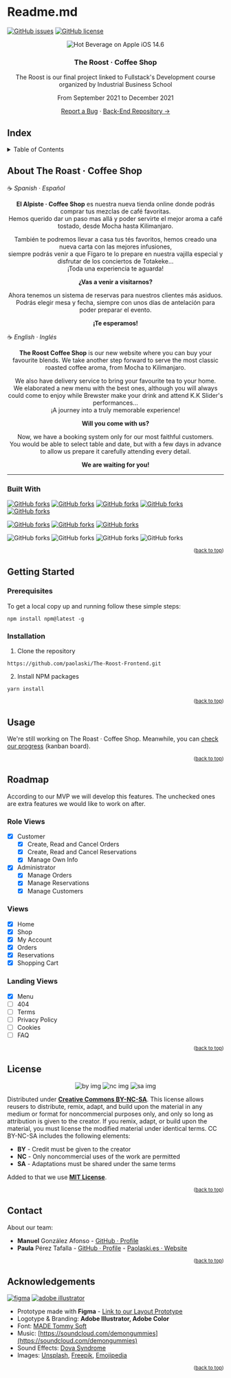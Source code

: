 # Readme.md

<a href="https://github.com/paolaski/The-Roost-Frontend/issues"><img alt="GitHub issues" src="https://img.shields.io/github/issues/paolaski/The-Roost-Frontend?style=for-the-badge"></a> <a href="https://github.com/paolaski/The-Roost-Frontend/LICENSE.md"><img alt="GitHub license" src="https://img.shields.io/github/license/paolaski/The-Roost-Frontend?style=for-the-badge"></a>

<p align="center"><img src="https://emojipedia-us.s3.dualstack.us-west-1.amazonaws.com/thumbs/160/apple/285/hot-beverage_2615.png" alt="Hot Beverage on Apple iOS 14.6" /></p>
<h3 align="center">The Roost · Coffee Shop</h3>
<p align="center">The Roost is our final project linked to Fullstack's Development course organized by Industrial Business School</p>
<p align="center">From September 2021 to December 2021</p>
<p align="center"><a href="https://github.com/paolaski/The-Roost-Frontend/projects/1">Report a Bug</a> · <a href="https://github.com/ManuYuzu/The-Roost-Backend">Back-End Repository → </a></p>

## Index

<details>
<summary>Table of Contents</summary>
<ol>
    <li><a href="#">About The Roost · Coffee Shop</a>
        <ul>
        <li><a href="#built-with">Built With</a></li>
        </ul>
    </li>
    <li>
        <a href="#getting-started">Getting Started</a>
        <ul>
            <li><a href="#prerequisites">Prerequisites</a></li>
            <li><a href="#installation">Installation</a></li>
        </ul>
    </li>
    <li><a href="#usage">Usage</a></li>
    <li><a href="#roadmap">Roadmap</a></li>
    <li><a href="#license">License</a></li>
    <li><a href="#contact">Contact</a></li>
    <li><a href="#acknowledgements">Acknowledgments</a></li>
</ol>
</details>

## About The Roast · Coffee Shop

☕ *Spanish · Español*

<p align="center"><strong>El Alpiste · Coffee Shop</strong> es nuestra nueva tienda online donde podrás comprar tus mezclas de café favoritas.</br/>Hemos querido dar un paso mas allá y poder servirte el mejor aroma a café tostado, desde Mocha hasta Kilimanjaro. </p>
<p align="center">También te podremos llevar a casa tus tés favoritos, hemos creado una nueva carta con las mejores infusiones,<br/>siempre podrás venir a que Fígaro te lo prepare en nuestra vajilla especial y disfrutar de los conciertos de Totakeke...</br>¡Toda una experiencia te aguarda!</p>

<p align="center"><strong>¿Vas a venir a visitarnos?</strong></p>
<p align="center">Ahora tenemos un sistema de reservas para nuestros clientes más asiduos.<br/>
Podrás elegir mesa y fecha, siempre con unos días de antelación para poder preparar el evento. </p>

<p align="center"><strong>¡Te esperamos!</strong></p>

☕ *English ·  Inglés*

<p align="center"><strong>The Roost Coffee Shop</strong> is our new website where you can buy your favourite blends. We take another step forward to serve the most classic roasted coffee aroma, from Mocha to Kilimanjaro.</p>
<p align="center">We also have delivery service to bring your favourite tea to your home.</br/>We elaborated a new menu with the best ones, although you will always could come to enjoy while Brewster make your drink and attend K.K Slider's performances...<br/>¡A journey into a truly memorable experience!</p>

<p align="center"><strong>Will you come with us?</strong></p>
<p align="center">Now, we have a booking system only for our most faithful customers.<br/>
You would be able to select table and date, but with a few days in advance to allow us prepare it carefully attending every detail.</p>

<p align="center"><strong>We are waiting for you!</strong></p>

<hr/>

### Built With
<a href="https://github.com/paolaski/The-Roost-Frontend"><img alt="GitHub forks" src="https://img.shields.io/twitter/url?color=deepskyblue&label=react.js&logo=react&logoColor=white&style=for-the-badge&url=https%3A%2F%2Fgithub.com%2Fpaolaski%2F"></a> <a href="https://github.com/paolaski/The-Roost-Frontend"><img alt="GitHub forks" src="https://img.shields.io/twitter/url?color=mediumpurple&label=redux&logo=redux&logoColor=white&style=for-the-badge&url=https%3A%2F%2Fgithub.com%2Fpaolaski%2F"></a> <a href="https://github.com/paolaski/The-Roost-Frontend"><img alt="GitHub forks" src="https://img.shields.io/twitter/url?color=dodgerblue&label=typescript&logo=typescript&logoColor=white&style=for-the-badge&url=https%3A%2F%2Fgithub.com%2Fpaolaski%2F"></a> <a href="https://github.com/paolaski/The-Roost-Frontend"><img alt="GitHub forks" src="https://img.shields.io/twitter/url?color=orange&label=HTML&logo=html5&logoColor=white&style=for-the-badge&url=https%3A%2F%2Fgithub.com%2Fpaolaski%2F"></a> <a href="https://github.com/paolaski/The-Roost-Frontend"><img alt="GitHub forks" src="https://img.shields.io/twitter/url?color=darkmagenta&label=stripe&logo=stripe&logoColor=white&style=for-the-badge&url=https%3A%2F%2Fgithub.com%2Fpaolaski%2F"></a>

<a href="https://github.com/paolaski/The-Roost-Frontend"><img alt="GitHub forks" src="https://img.shields.io/twitter/url?color=steelblue&label=CSS&logo=css3&logoColor=white&style=for-the-badge&url=https%3A%2F%2Fgithub.com%2Fpaolaski%2F"></a> <a href="https://github.com/paolaski/The-Roost-Frontend"><img alt="GitHub forks" src="https://img.shields.io/twitter/url?color=darkturquoise&label=tailwind&logo=tailwindcss&logoColor=white&style=for-the-badge&url=https%3A%2F%2Fgithub.com%2Fpaolaski%2F"></a> <a href="https://github.com/paolaski/The-Roost-Frontend"><img alt="GitHub forks" src="https://img.shields.io/twitter/url?color=hotpink&label=sass&logo=sass&logoColor=white&style=for-the-badge&url=https%3A%2F%2Fgithub.com%2Fpaolaski%2F"></a>

<img alt="GitHub forks" src="https://img.shields.io/twitter/url?color=green&label=NODE.JS&logo=node.js&logoColor=white&style=for-the-badge&url=https%3A%2F%2Fgithub.com%2Fpaolaski%2F"> <img alt="GitHub forks" src="https://img.shields.io/twitter/url?color=lightblue&label=Express&logo=express&logoColor=white&style=for-the-badge&url=https%3A%2F%2Fgithub.com%2Fpaolaski%2F"> <img alt="GitHub forks" src="https://img.shields.io/twitter/url?color=darkred&label=Mongoose&logo=node.js&logoColor=white&style=for-the-badge&url=https%3A%2F%2Fgithub.com%2Fpaolaski%2F"> <img alt="GitHub forks" src="https://img.shields.io/twitter/url?color=seagreen&label=MongoDB&logo=mongodb&logoColor=white&style=for-the-badge&url=https%3A%2F%2Fgithub.com%2Fpaolaski%2F">

<small><p align="right">(<a href="#top">back to top</a>)</p></small>

## Getting Started

### Prerequisites

To get a local copy up and running follow these simple steps:

``` npm
npm install npm@latest -g
```

### Installation

1. Clone the repository

``` npm
https://github.com/paolaski/The-Roost-Frontend.git
```

2. Install NPM packages

``` npm
yarn install
```

<small><p align="right">(<a href="#top">back to top</a>)</p></small>

## **Usage**

We're still working on The Roast · Coffee Shop.  Meanwhile, you can [check our progress](https://github.com/paolaski/The-Roost-Frontend/projects/1) (kanban board).

<small><p align="right">(<a href="#top">back to top</a>)</p></small>

## Roadmap

According to our MVP we will develop this features. The unchecked ones are extra features we would like to work on after.

### Role Views

- [x] Customer
  - [x] Create, Read and Cancel Orders
  - [x] Create, Read and Cancel Reservations
  - [x] Manage Own Info
- [x] Administrator
  - [x] Manage Orders
  - [x] Manage Reservations
  - [x] Manage Customers

### Views

- [x] Home
- [x] Shop
- [x] My Account
- [x] Orders
- [x] Reservations
- [x] Shopping Cart

### Landing Views

- [x] Menu
- [ ] 404
- [ ] Terms
- [ ] Privacy Policy
- [ ] Cookies
- [ ] FAQ

<small><p align="right">(<a href="#top">back to top</a>)</p></small>

## License

<p align="center"><img alt="by img" src="https://mirrors.creativecommons.org/presskit/icons/by.png"/> <img alt="nc img" src="https://mirrors.creativecommons.org/presskit/icons/nc.png"/> <img alt="sa img" src="https://mirrors.creativecommons.org/presskit/icons/sa.png"/></p>

Distributed under <a href="https://creativecommons.org/licenses/by-nc-sa/4.0/">**Creative Commons BY-NC-SA**</a>. This license allows reusers to distribute, remix, adapt, and build upon the material in any medium or  format for noncommercial purposes only, and only so long as attribution  is given to the creator. If you remix, adapt, or build upon the  material, you must license the modified material under identical terms. CC BY-NC-SA includes the following elements:

- **BY** - Credit must be given to the creator
- **NC** - Only noncommercial uses of the work are permitted
- **SA** - Adaptations must be shared under the same terms

Added to that we use [**MIT License**](LICENSE.md).

<small><p align="right">(<a href="#top">back to top</a>)</p></small>

## Contact
About our team:
- **Manuel** González Afonso - [GitHub · Profile](https://github.com/ManuYuzu)
- **Paula** Pérez Tafalla -  [GitHub · Profile](https://github.com/paolaski) - [Paolaski.es · Website](https://www.paolaski.es/)

<small><p align="right">(<a href="#top">back to top</a>)</p></small>

## **Acknowledgements**
<a href="https://github.com/paolaski/The-Roost-Frontend"><img alt="figma" src="https://img.shields.io/twitter/url?color=lavender&label=figma&logo=figma&logoColor=white&style=for-the-badge&url=https%3A%2F%2Fgithub.com%2Fpaolaski%2F"></a> <a href="https://github.com/paolaski/The-Roost-Frontend"><img alt="adobe illustrator" src="https://img.shields.io/twitter/url?color=gold&label=illustrator&logo=adobeillustrator&logoColor=white&style=for-the-badge&url=https%3A%2F%2Fgithub.com%2Fpaolaski%2F"></a>

- Prototype made with **Figma** - [Link to our Layout Prototype](https://www.figma.com/file/AfmPnRmdR0KCDwBou08nND/Untitled?node-id=0%3A1)
- Logotype & Branding: **Adobe Illustrator, Adobe Color**
- Font: [MADE Tommy Soft](https://www.dafont.com/made-tommy-soft.font)
- Music: [https://soundcloud.com/demongummies](https://soundcloud.com/demongummies)
- Sound Effects: [Dova Syndrome](https://dova-s.jp/)
- Images: [Unsplash](https://unsplash.com/), [Freepik](https://www.freepik.es/home), [Emojipedia](https://emojipedia.org/)

<small><p align="right">(<a href="#top">back to top</a>)</p></small>
